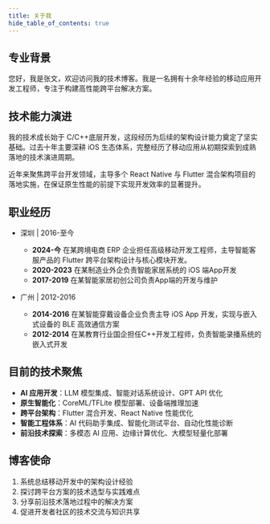 ```yaml
---
title: 关于我
hide_table_of_contents: true
---
```


## 专业背景

您好，我是张文，欢迎访问我的技术博客。我是一名拥有十余年经验的移动应用开发工程师，专注于构建高性能跨平台解决方案。

## 技术能力演进

我的技术成长始于 C/C++底层开发，这段经历为后续的架构设计能力奠定了坚实基础。过去十年主要深耕 iOS 生态体系，完整经历了移动应用从初期探索到成熟落地的技术演进周期。

近年来聚焦跨平台开发领域，主导多个 React Native 与 Flutter 混合架构项目的落地实施，在保证原生性能的前提下实现开发效率的显著提升。

## 职业经历

- 深圳 | 2016-至今

  - **2024-今** 在某跨境电商 ERP 企业担任高级移动开发工程师，主导智能客服产品的 Flutter 跨平台架构设计与核心模块开发。
  - **2020-2023** 在某制造业外企负责智能家居系统的 iOS 端App开发
  - **2017-2019** 在某智能家居初创公司负责App端的开发与维护

- 广州 | 2012-2016

  - **2014-2016** 在某智能穿戴设备企业负责主导 iOS App 开发，实现与嵌入式设备的 BLE 高效通信方案
  - **2012-2014** 在某教育行业国企担任C++开发工程师，负责智能录播系统的嵌入式开发

## 目前的技术聚焦

- **AI 应用开发**：LLM 模型集成、智能对话系统设计、GPT API 优化
- **原生智能化**：CoreML/TFLite 模型部署、设备端推理加速
- **跨平台架构**：Flutter 混合开发、React Native 性能优化
- **智能工程体系**：AI 代码助手集成、智能化测试平台、自动化性能诊断
- **前沿技术探索**：多模态 AI 应用、边缘计算优化、大模型轻量化部署

## 博客使命

1. 系统总结移动开发中的架构设计经验
2. 探讨跨平台方案的技术选型与实践难点
3. 分享前沿技术落地过程中的解决方案
4. 促进开发者社区的技术交流与知识共享
